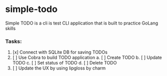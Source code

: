 # simple-todo

Simple TODO is a cli is test CLI application that is built to practice GoLang skills

### Tasks:

1. [x] Connect with SQLite DB for saving TODOs
2. [ ] Use Cobra to build TODO application
       a. [ ] Create TODO
       b. [ ] Update TODO
       c. [ ] Set status of TODO
       d. [ ] Delete TODO
3. [ ] Update the UX by using lipgloss by charm
